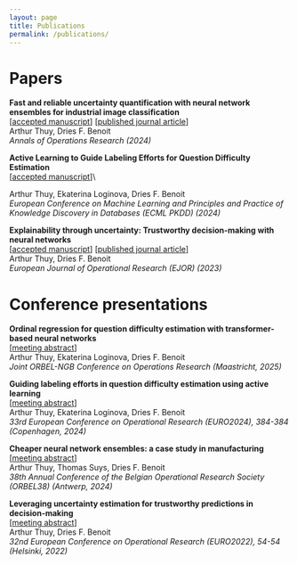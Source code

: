 ```yaml
---
layout: page
title: Publications
permalink: /publications/
---
```


# Papers



**Fast and reliable uncertainty quantification with neural network ensembles for industrial image classification**\
\[[accepted manuscript](https://arxiv.org/abs/2403.10182)\] \[[published journal article](https://link.springer.com/article/10.1007/s10479-024-06440-4)\]\
Arthur Thuy, Dries F. Benoit\
_Annals of Operations Research (2024)_

**Active Learning to Guide Labeling Efforts for Question Difficulty Estimation**\
\[[accepted manuscript](https://arxiv.org/abs/2409.09258)\]\
<!-- \[[published journal article]()\]\ -->
Arthur Thuy, Ekaterina Loginova, Dries F. Benoit\
_European Conference on Machine Learning and Principles and Practice of Knowledge Discovery in Databases (ECML PKDD) (2024)_


**Explainability through uncertainty: Trustworthy decision-making with neural networks**\
\[[accepted manuscript](https://arxiv.org/abs/2403.10168)\] \[[published journal article](https://doi.org/10.1016/j.ejor.2023.09.009)\]\
Arthur Thuy, Dries F. Benoit\
_European Journal of Operational Research (EJOR) (2023)_

# Conference presentations

**Ordinal regression for question difficulty estimation with transformer-based neural networks**\
\[[meeting abstract](https://biblio.ugent.be/publication/01JWZBKVR0RE509NA5TYVAFD95)\]\
Arthur Thuy, Ekaterina Loginova, Dries F. Benoit\
_Joint ORBEL-NGB Conference on Operations Research (Maastricht, 2025)_

**Guiding labeling efforts in question difficulty estimation using active learning**\
\[[meeting abstract](https://biblio.ugent.be/publication/01J3G6WY4A0S5BS5452R0B3Z1T)\]\
Arthur Thuy, Ekaterina Loginova, Dries F. Benoit\
_33rd European Conference on Operational Research (EURO2024), 384-384 (Copenhagen, 2024)_

**Cheaper neural network ensembles: a case study in manufacturing**\
\[[meeting abstract](https://biblio.ugent.be/publication/01HPHGNCPPV2CBQPPK6BPN33A4)\]\
Arthur Thuy, Thomas Suys, Dries F. Benoit\
_38th Annual Conference of the Belgian Operational Research Society (ORBEL38) (Antwerp, 2024)_

**Leveraging uncertainty estimation for trustworthy predictions in decision-making**\
\[[meeting abstract](https://biblio.ugent.be/publication/01H5M95ZCPSK1WQS5DJYR7HDBZ)\]\
Arthur Thuy, Dries F. Benoit\
_32nd European Conference on Operational Research (EURO2022), 54-54 (Helsinki, 2022)_
